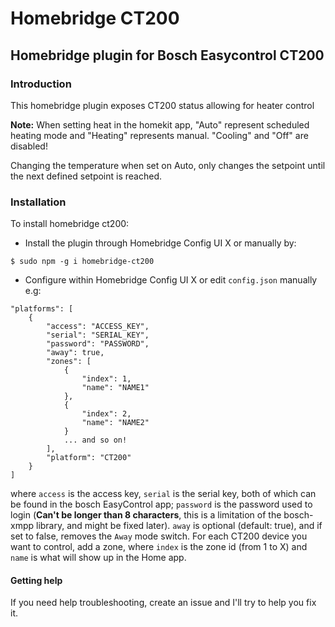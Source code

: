 # Homebridge CT200

## Homebridge plugin for Bosch Easycontrol CT200

### Introduction
This homebridge plugin exposes CT200 status allowing for heater control

**Note:** When setting heat in the homekit app, "Auto" represent scheduled heating mode and "Heating" represents manual. "Cooling" and "Off" are disabled!

Changing the temperature when set on Auto, only changes the setpoint until the next defined setpoint is reached.

### Installation
To install homebridge ct200:
- Install the plugin through Homebridge Config UI X or manually by:
```
$ sudo npm -g i homebridge-ct200
```
- Configure within Homebridge Config UI X or edit `config.json` manually e.g:
```
"platforms": [
    {
        "access": "ACCESS_KEY",
        "serial": "SERIAL_KEY",
        "password": "PASSWORD",
        "away": true,
        "zones": [
            {
                "index": 1,
                "name": "NAME1"
            },
            {
                "index": 2,
                "name": "NAME2"
            }
            ... and so on!
        ],
        "platform": "CT200"
    }
]
```
where `access` is the access key, `serial` is the serial key, both of which can be found in the bosch EasyControl app; `password` is the password used to login (**Can't be longer than 8 characters**, this is a limitation of the bosch-xmpp library, and might be fixed later).
`away` is optional (default: true), and if set to false, removes the `Away` mode switch.
For each CT200 device you want to control, add a zone, where `index` is the zone id (from 1 to X) and `name` is what will show up in the Home app.
#### Getting help
If you need help troubleshooting, create an issue and I'll try to help you fix it.
